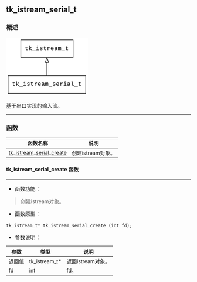 ## tk\_istream\_serial\_t
### 概述
![image](images/tk_istream_serial_t_0.png)

基于串口实现的输入流。

----------------------------------
### 函数
<p id="tk_istream_serial_t_methods">

| 函数名称 | 说明 | 
| -------- | ------------ | 
| <a href="#tk_istream_serial_t_tk_istream_serial_create">tk\_istream\_serial\_create</a> | 创建istream对象。 |
#### tk\_istream\_serial\_create 函数
-----------------------

* 函数功能：

> <p id="tk_istream_serial_t_tk_istream_serial_create">创建istream对象。


* 函数原型：

```
tk_istream_t* tk_istream_serial_create (int fd);
```

* 参数说明：

| 参数 | 类型 | 说明 |
| -------- | ----- | --------- |
| 返回值 | tk\_istream\_t* | 返回istream对象。 |
| fd | int | fd。 |
